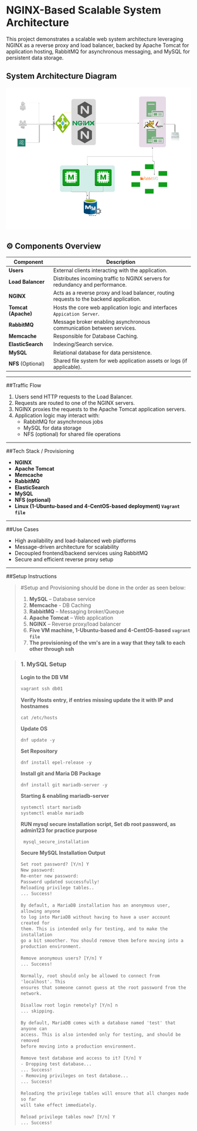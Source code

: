 # NGINX-Based Scalable System Architecture
This project demonstrates a scalable web system architecture leveraging NGINX as a reverse proxy and load balancer, backed by Apache Tomcat for application hosting, RabbitMQ for asynchronous messaging, and MySQL for persistent data storage.

## System Architecture Diagram
![System Architecture](images/system_architecture.png)


## ⚙️ Components Overview

| Component        | Description |
|------------------|-------------|
| **Users**        | External clients interacting with the application. |
| **Load Balancer**| Distributes incoming traffic to NGINX servers for redundancy and performance. |
| **NGINX**        | Acts as a reverse proxy and load balancer, routing requests to the backend application. |
| **Tomcat (Apache)** | Hosts the core web application logic and interfaces `Appication Server`. |
| **RabbitMQ**     | Message broker enabling asynchronous communication between services. |
|**Memcache**| Responsible for Database Caching. |
|**ElasticSearch**| Indexing/Search service. |
| **MySQL**        | Relational database for data persistence. |
| **NFS** (Optional)| Shared file system for web application assets or logs (if applicable). |


---

##Traffic Flow

1. Users send HTTP requests to the Load Balancer.
2. Requests are routed to one of the NGINX servers.
3. NGINX proxies the requests to the Apache Tomcat application servers.
4. Application logic may interact with:
   - RabbitMQ for asynchronous jobs
   - MySQL for data storage
   - NFS (optional) for shared file operations

---

##Tech Stack / Provisioning

- **NGINX**
- **Apache Tomcat**
- **Memcache**
- **RabbitMQ**
- **ElasticSearch**
- **MySQL**
- **NFS (optional)**
- **Linux (1-Ubuntu-based and 4-CentOS-based deployment) `Vagrant file`**

---

##Use Cases

- High availability and load-balanced web platforms
- Message-driven architecture for scalability
- Decoupled frontend/backend services using RabbitMQ
- Secure and efficient reverse proxy setup

---

##Setup Instructions
> #Setup and Provisioning should be done in the order as seen below:  
>1. **MySQL** – Database service  
>2. **Memcache** - DB Caching
>3. **RabbitMQ** – Messaging broker/Queque 
>4. **Apache Tomcat** – Web application 
>5. **NGINX** – Reverse proxy/load balancer
>6.  **Five VM machine, 1-Ubuntu-based and 4-CentOS-based `vagrant file`**
>7.  **The provisioning of the vm's are in a way that they talk to each other through ssh**

>### 1. MySQL Setup
> **Login to the DB VM**
> 
> ```bash
> vagrant ssh db01
> ```
> **Verify Hosts entry, if entries missing update the it with IP and hostnames**
> 
> ```shell
> cat /etc/hosts
>```
> **Update OS**
> 
> ```shell
> dnf update -y
> ```
> **Set Repository**
> ```shell
> dnf install epel-release -y
> ```
> 
> 
> **Install git and Maria DB Package**
>```shell
> dnf install git mariadb-server -y
>```
> **Starting & enabling mariadb-server**
> ```shell
> systemctl start mariadb
> systemctl enable mariadb
> ```
> **RUN mysql secure installation script, Set db root password, as admin123 for practice purpose**
> 
> ```shell
>  mysql_secure_installation
> ```
> **Secure MySQL Installation Output**
>
> ```plaintext
> Set root password? [Y/n] Y
> New password:
> Re-enter new password:
> Password updated successfully!
> Reloading privilege tables..
> ... Success!
> 
> By default, a MariaDB installation has an anonymous user, allowing anyone
> to log into MariaDB without having to have a user account created for
> them. This is intended only for testing, and to make the installation
> go a bit smoother. You should remove them before moving into a
> production environment.
> 
> Remove anonymous users? [Y/n] Y
> ... Success!
> 
> Normally, root should only be allowed to connect from 'localhost'. This
> ensures that someone cannot guess at the root password from the network.
> 
> Disallow root login remotely? [Y/n] n
> ... skipping.
> 
> By default, MariaDB comes with a database named 'test' that anyone can
> access. This is also intended only for testing, and should be removed
> before moving into a production environment.
> 
> Remove test database and access to it? [Y/n] Y
> - Dropping test database...
> ... Success!
> - Removing privileges on test database...
> ... Success!
> 
> Reloading the privilege tables will ensure that all changes made so far
> will take effect immediately.
> 
> Reload privilege tables now? [Y/n] Y
> ... Success!
> ```





